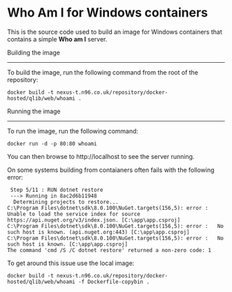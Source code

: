 # Who Am I for Windows containers
This is the source code used to build an image for Windows containers that contains a simple **Who am I** server. 

Building the image

------------------

To build the image, run the following command from the root of the repository:

```
docker build -t nexus-t.n96.co.uk/repository/docker-hosted/qlib/web/whoami .
```

Running the image

-----------------

To run the image, run the following command:

```
docker run -d -p 80:80 whoami
```

You can then browse to http://localhost to see the server running.

On some systems building from contaianers often fails with the following error:

```
 Step 5/11 : RUN dotnet restore
 ---> Running in 8ac2d6b11948
  Determining projects to restore...
C:\Program Files\dotnet\sdk\8.0.100\NuGet.targets(156,5): error : Unable to load the service index for source https://api.nuget.org/v3/index.json. [C:\app\app.csproj]
C:\Program Files\dotnet\sdk\8.0.100\NuGet.targets(156,5): error :   No such host is known. (api.nuget.org:443) [C:\app\app.csproj]
C:\Program Files\dotnet\sdk\8.0.100\NuGet.targets(156,5): error :   No such host is known. [C:\app\app.csproj]
The command 'cmd /S /C dotnet restore' returned a non-zero code: 1
```

To get around this issue use the local image:

```
docker build -t nexus-t.n96.co.uk/repository/docker-hosted/qlib/web/whoami -f Dockerfile-copybin .
```

